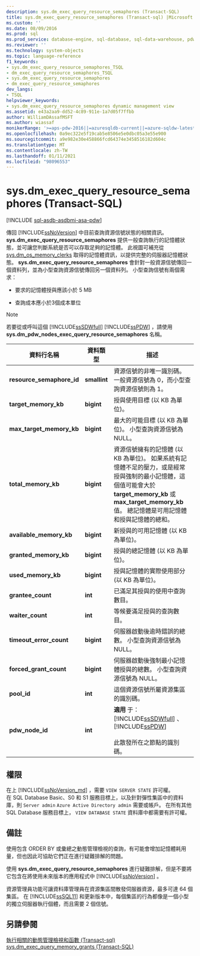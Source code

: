 ```yaml
---
description: sys.dm_exec_query_resource_semaphores (Transact-SQL)
title: sys.dm_exec_query_resource_semaphores (Transact-sql) |Microsoft Docs
ms.custom: ''
ms.date: 08/09/2016
ms.prod: sql
ms.prod_service: database-engine, sql-database, sql-data-warehouse, pdw
ms.reviewer: ''
ms.technology: system-objects
ms.topic: language-reference
f1_keywords:
- sys.dm_exec_query_resource_semaphores_TSQL
- dm_exec_query_resource_semaphores_TSQL
- sys.dm_exec_query_resource_semaphores
- dm_exec_query_resource_semaphores
dev_langs:
- TSQL
helpviewer_keywords:
- sys.dm_exec_query_resource_semaphores dynamic management view
ms.assetid: e43a2aa9-dd52-4c89-911e-1a7d05f7ffbb
author: WilliamDAssafMSFT
ms.author: wiassaf
monikerRange: '>=aps-pdw-2016||=azuresqldb-current||=azure-sqldw-latest||>=sql-server-2016||>=sql-server-linux-2017||=azuresqldb-mi-current'
ms.openlocfilehash: 0a9ec322e5f19cab5e8506e5e0dbc05a3e55e900
ms.sourcegitcommit: a9e982e30e458866fcd64374e3458516182d604c
ms.translationtype: MT
ms.contentlocale: zh-TW
ms.lasthandoff: 01/11/2021
ms.locfileid: "98096553"
---
```

# <a name="sysdm_exec_query_resource_semaphores-transact-sql"></a>sys.dm_exec_query_resource_semaphores (Transact-SQL)
[!INCLUDE [sql-asdb-asdbmi-asa-pdw](../../includes/applies-to-version/sql-asdb-asdbmi-asa-pdw.md)]

  傳回 [!INCLUDE[ssNoVersion](../../includes/ssnoversion-md.md)] 中目前查詢資源信號狀態的相關資訊。 **sys.dm_exec_query_resource_semaphores** 提供一般查詢執行的記憶體狀態，並可讓您判斷系統是否可以存取足夠的記憶體。 此視圖可補充從 [sys.dm_os_memory_clerks](../../relational-databases/system-dynamic-management-views/sys-dm-os-memory-clerks-transact-sql.md) 取得的記憶體資訊，以提供完整的伺服器記憶體狀態。 **sys.dm_exec_query_resource_semaphores** 會針對一般資源信號傳回一個資料列，並為小型查詢資源信號傳回另一個資料列。 小型查詢信號有兩個需求：  
  
-   要求的記憶體授與應該小於 5 MB  
  
-   查詢成本應小於3個成本單位  
  
> [!NOTE]  
>  若要從或呼叫這個 [!INCLUDE[ssSDWfull](../../includes/sssdwfull-md.md)] [!INCLUDE[ssPDW](../../includes/sspdw-md.md)] ，請使用 **sys.dm_pdw_nodes_exec_query_resource_semaphores** 名稱。  
  
|資料行名稱|資料類型|描述|  
|-----------------|---------------|-----------------|  
|**resource_semaphore_id**|**smallint**|資源信號的非唯一識別碼。 一般資源信號為 0，而小型查詢資源信號則為 1。|  
|**target_memory_kb**|**bigint**|授與使用目標 (以 KB 為單位)。|  
|**max_target_memory_kb**|**bigint**|最大的可能目標 (以 KB 為單位)。 小型查詢資源信號為 NULL。|  
|**total_memory_kb**|**bigint**|資源信號擁有的記憶體 (以 KB 為單位)。 如果系統有記憶體不足的壓力，或是經常授與強制的最小記憶體，這個值可能會大於 **target_memory_kb** 或 **max_target_memory_kb** 值。 總記憶體是可用記憶體和授與記憶體的總和。|  
|**available_memory_kb**|**bigint**|新授與的可用記憶體 (以 KB 為單位)。|  
|**granted_memory_kb**|**bigint**|授與的總記憶體 (以 KB 為單位)。|  
|**used_memory_kb**|**bigint**|授與記憶體的實際使用部分 (以 KB 為單位)。|  
|**grantee_count**|**int**|已滿足其授與的使用中查詢數目。|  
|**waiter_count**|**int**|等候要滿足授與的查詢數目。|  
|**timeout_error_count**|**bigint**|伺服器啟動後逾時錯誤的總數。 小型查詢資源信號為 NULL。|  
|**forced_grant_count**|**bigint**|伺服器啟動後強制最小記憶體授與的總數。 小型查詢資源信號為 NULL。|  
|**pool_id**|**int**|這個資源信號所屬資源集區的識別碼。|  
|**pdw_node_id**|**int**|**適用** 于： [!INCLUDE[ssSDWfull](../../includes/sssdwfull-md.md)] 、 [!INCLUDE[ssPDW](../../includes/sspdw-md.md)]<br /><br /> 此散發所在之節點的識別碼。|  
  
## <a name="permissions"></a>權限  

在上 [!INCLUDE[ssNoVersion_md](../../includes/ssnoversion-md.md)] ，需要 `VIEW SERVER STATE` 許可權。   
在 SQL Database Basic、S0 和 S1 服務目標上，以及針對彈性集區中的資料庫，則 `Server admin` `Azure Active Directory admin` 需要或帳戶。 在所有其他 SQL Database 服務目標上， `VIEW DATABASE STATE` 資料庫中都需要有許可權。   
  
## <a name="remarks"></a>備註  
 使用包含 ORDER BY 或彙總之動態管理檢視的查詢，有可能會增加記憶體耗用量，但也因此可協助它們正在進行疑難排解的問題。  
  
 使用 **sys.dm_exec_query_resource_semaphores** 進行疑難排解，但是不要將它包含在將使用未來版本的應用程式中 [!INCLUDE[ssNoVersion](../../includes/ssnoversion-md.md)] 。  
  
 資源管理員功能可讓資料庫管理員在資源集區間散發伺服器資源，最多可達 64 個集區。 在 [!INCLUDE[ssSQL11](../../includes/sssql11-md.md)] 和更新版本中，每個集區的行為都像是一個小型的獨立伺服器執行個體，而且需要 2 個信號。  
  
## <a name="see-also"></a>另請參閱  
 [執行相關的動態管理檢視和函數 &#40;Transact-sql&#41;](../../relational-databases/system-dynamic-management-views/execution-related-dynamic-management-views-and-functions-transact-sql.md)   
 [sys.dm_exec_query_memory_grants &#40;Transact-SQL&#41;](../../relational-databases/system-dynamic-management-views/sys-dm-exec-query-memory-grants-transact-sql.md)  
  
  


